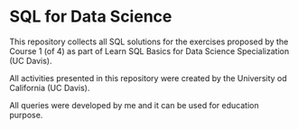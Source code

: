 # SQL for Data Science
This repository collects all SQL solutions for the exercises proposed by the Course 1 (of 4) as part of Learn SQL Basics for Data Science Specialization (UC Davis).

All activities presented in this repository were created by the University od California (UC Davis).

All queries were developed by me and it can be used for education purpose.

